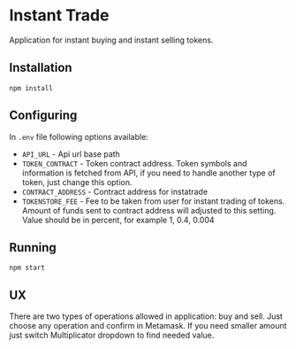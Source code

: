 # Instant Trade

Application for instant buying and instant selling tokens.

## Installation

```
npm install
```

## Configuring

In `.env` file following options available:

- `API_URL` - Api url base path
- `TOKEN_CONTRACT` - Token contract address. Token symbols and information is fetched from API, if you need to handle another type of token, just change this option.
- `CONTRACT_ADDRESS` - Contract address for instatrade
- `TOKENSTORE_FEE` - Fee to be taken from user for instant trading of tokens. Amount of funds sent to contract address will adjusted to this setting. Value should be in percent, for example 1, 0.4, 0.004

## Running

```
npm start
```

## UX

There are two types of operations allowed in application: buy and sell. Just choose any operation and confirm in Metamask. If you need smaller amount just switch Multiplicator dropdown to find needed value.
